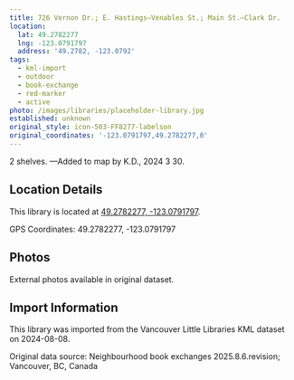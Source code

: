 ```yaml
---
title: 726 Vernon Dr.; E. Hastings—Venables St.; Main St.—Clark Dr.
location:
  lat: 49.2782277
  lng: -123.0791797
  address: '49.2782, -123.0792'
tags:
  - kml-import
  - outdoor
  - book-exchange
  - red-marker
  - active
photo: /images/libraries/placeholder-library.jpg
established: unknown
original_style: icon-503-FF8277-labelson
original_coordinates: '-123.0791797,49.2782277,0'
---
```

2 shelves.
—Added to map by K.D., 2024 3 30.

## Location Details

This library is located at [49.2782277, -123.0791797](https://www.google.com/maps?q=49.2782277,-123.0791797).

GPS Coordinates: 49.2782277, -123.0791797

## Photos

External photos available in original dataset.

## Import Information

This library was imported from the Vancouver Little Libraries KML dataset on 2024-08-08.

Original data source: Neighbourhood book exchanges 2025.8.6.revision; Vancouver, BC, Canada
